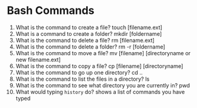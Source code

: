 # Bash Commands

1. What is the command to create a file?
    touch [filename.ext]
2. What is a command to create a folder?
    mkdir [foldername]
3. What is the command to delete a file?
    rm [filename.ext]
4. What is the command to delete a folder?
    rm -r [foldername]
5. What is the command to move a file?
    mv [filename] [directoryname or new filename.ext]
6. What is the command to copy a file?
    cp [filename] [directoryname]
7. What is the command to go up one directory?
    cd ..
8. What is the command to list the files in a directory?
    ls
9. What is the command to see what directory you are currently in?
    pwd
10. What would typing `history` do?
    shows a list of commands you have typed